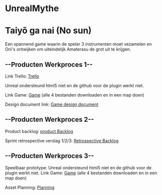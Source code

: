 # UnrealMythe

# Taiyõ ga nai (No sun)
Een spannend game waarin de speler 3 instrumenten moet vezamelen en Oni's ontwijken om uiteindelijk Amaterasu de grot uit te krijgen.


## --Producten Werkproces 1--

Link Trello: [Trello](https://trello.com/b/9YZlOWnz/mythe-amaterasu)


Unreal ondersteund html5 niet en de github voor de plugin werkt niet.

Link Game: [Game](https://drive.google.com/drive/folders/189jHZMSPYo0PoImVyiv6agShLnfIQWrq?usp=sharing) (alle 4 bestanden downloaden en in een map doen)


Design document link: [Game design document](https://drive.google.com/drive/folders/1TtqpW9qKnJwS5fxDwMXWzS3f6aB3KFF_?usp=sharing)



## --Producten Werkproces 2--

Product backlog: [product Backlog](https://trello.com/b/9YZlOWnz/mythe-amaterasu)


Sprint retrospective verslag 1/2/3: [Retrospective Backlog](https://teams.microsoft.com/l/file/78DE9AF1-BF63-44B5-A701-791F6BFD9D67?tenantId=8e600f92-30df-4667-b7c0-3f2595f3f12b&fileType=pdf&objectUrl=https%3A%2F%2Fmediacollegeamsterdam.sharepoint.com%2Fteams%2FMytheGDGA2021-Team9%2FGedeelde%20documenten%2FTeam%209%2Fingeleverd%2FRetrospective_Sprint1_2_3.pdf&baseUrl=https%3A%2F%2Fmediacollegeamsterdam.sharepoint.com%2Fteams%2FMytheGDGA2021-Team9&serviceName=teams&threadId=19:92d37cd960784b8d816b9146a3e3aab5@thread.tacv2&groupId=d187bbaa-116e-4ac5-8d7f-a463d72bc41c)



## --Producten Werkproces 3--

Speelbaar prototype: Unreal ondersteund html5 niet en de github voor de plugin werkt niet.
Link Game: [Game](https://drive.google.com/drive/folders/189jHZMSPYo0PoImVyiv6agShLnfIQWrq?usp=sharing)
(alle 4 bestanden downloaden en in een map doen)


Asset Planning: [Planning](https://cdn.discordapp.com/attachments/841215539321634847/842014437586370570/04-Planning_Mythe_2021.pdf)
